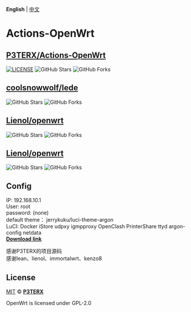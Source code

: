 **English** | [中文](https://p3terx.com/archives/build-openwrt-with-github-actions.html)

# Actions-OpenWrt
## [P3TERX/Actions-OpenWrt](https://github.com/P3TERX/Actions-OpenWrt)
[![LICENSE](https://img.shields.io/github/license/mashape/apistatus.svg?style=flat-square&label=LICENSE)](https://github.com/P3TERX/Actions-OpenWrt/blob/master/LICENSE)
![GitHub Stars](https://img.shields.io/github/stars/P3TERX/Actions-OpenWrt.svg?style=flat-square&label=Stars&logo=github)
![GitHub Forks](https://img.shields.io/github/forks/P3TERX/Actions-OpenWrt.svg?style=flat-square&label=Forks&logo=github)
## [coolsnowwolf/lede](https://github.com/coolsnowwolf/lede)
![GitHub Stars](https://img.shields.io/github/stars/coolsnowwolf/lede.svg?style=flat-square&label=Stars&logo=github)
![GitHub Forks](https://img.shields.io/github/forks/coolsnowwolf/lede.svg?style=flat-square&label=Forks&logo=github)
## [Lienol/openwrt](https://github.com/Lienol/openwrt)
![GitHub Stars](https://img.shields.io/github/stars/Lienol/openwrt.svg?style=flat-square&label=Stars&logo=github)
![GitHub Forks](https://img.shields.io/github/forks/Lienol/openwrt.svg?style=flat-square&label=Forks&logo=github)
## [Lienol/openwrt](https://github.com/Lienol/openwrt)
![GitHub Stars](https://img.shields.io/github/stars/immortalwrt/immortalwrt.svg?style=flat-square&label=Stars&logo=github)
![GitHub Forks](https://img.shields.io/github/forks/immortalwrt/immortalwrt.svg?style=flat-square&label=Forks&logo=github)

## Config
IP: 192.168.10.1\
User: root\
password: (none)\
default theme： jerrykuku/luci-theme-argon\
LuCI: Docker iStore udpxy igmpproxy OpenClash PrinterShare ttyd argon-config netdata\
[**Download link**](https://github.com/631894570/openwrt/releases)

感谢P3TERX的项目源码\
感谢lean、lienol、immortalwrt、kenzo8
## License

[MIT](https://github.com/P3TERX/Actions-OpenWrt/blob/main/LICENSE) © [**P3TERX**](https://p3terx.com)

OpenWrt is licensed under GPL-2.0
